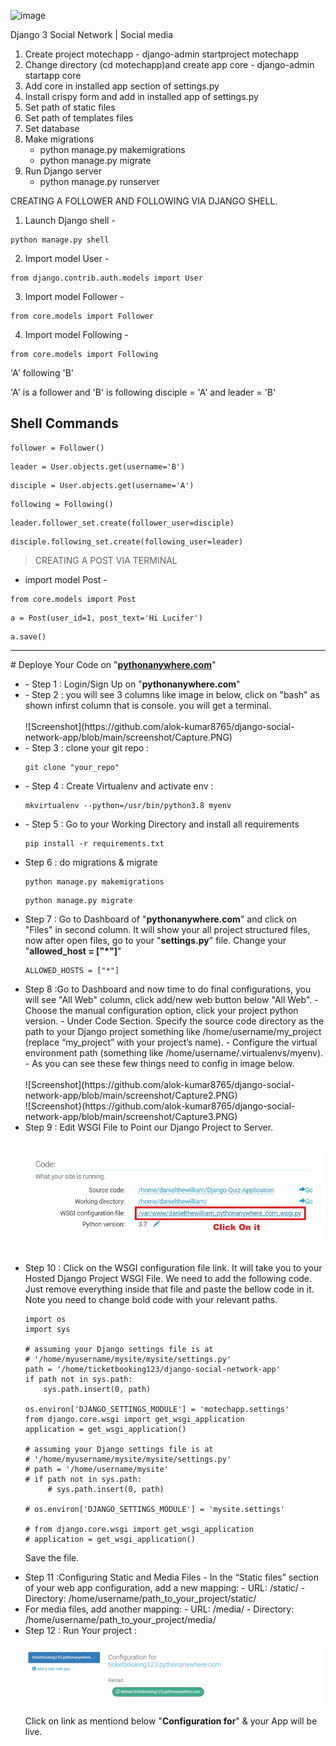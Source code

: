 ![image](https://github.com/alok-kumar8765/django-social-network-app/assets/85283226/968e1c80-f85b-476f-8295-da1bc0403e7f)


Django 3 Social Network | Social media

1. Create project motechapp - django-admin startproject motechapp
2. Change directory (cd motechapp)and create app core - django-admin startapp core
3. Add core in installed app section of settings.py
4. Install crispy form and add in installed app of settings.py
5. Set path of static files
6. Set path of templates files
7. Set database
8. Make migrations
    - python manage.py makemigrations
    - python manage.py migrate
9. Run Django server
    - python manage.py runserver




CREATING A FOLLOWER AND FOLLOWING VIA DJANGO SHELL.

1. Launch Django shell -
```
python manage.py shell
```
2. Import model User -
```
from django.contrib.auth.models import User
```
3. Import model Follower -
```
from core.models import Follower
```
4. Import model Following -
```
from core.models import Following
```

'A' following 'B'

'A' is a follower and 'B' is following
disciple = 'A' and leader = 'B'

## Shell Commands
```
follower = Follower()
```
```
leader = User.objects.get(username='B')
```
```
disciple = User.objects.get(username='A')
```
```
following = Following()
```
```
leader.follower_set.create(follower_user=disciple)
```
```
disciple.following_set.create(following_user=leader)
```


> CREATING A POST VIA TERMINAL
- import model Post -
```
from core.models import Post
```
```
a = Post(user_id=1, post_text='Hi Lucifer')
```
```
a.save()
```


<hr>
# Deploye Your Code on "<b><a href='pythonanywhere.com'>pythonanywhere.com</a></b>"

<ul> 
    <li>- Step 1 : Login/Sign Up on "<b>pythonanywhere.com</b>"</li>
    <li>- Step 2 : you will see 3 columns like image in below, click on "bash" as shown infirst column that is console. you will get a terminal.</li><br>
![Screenshot](https://github.com/alok-kumar8765/django-social-network-app/blob/main/screenshot/Capture.PNG)
<br>
    <li>- Step 3 : clone your git repo :</li>
    
```
git clone "your_repo"
``` 

<li> - Step 4 : Create Virtualenv and activate env : </li>

```
mkvirtualenv --python=/usr/bin/python3.8 myenv
```
<li> - Step 5 : Go to your Working Directory and install all requirements</li>

```
pip install -r requirements.txt
```
<li> Step 6 : do migrations & migrate</li>

```
python manage.py makemigrations
```

```
python manage.py migrate
```

<li> Step 7 : Go to Dashboard of "<b>pythonanywhere.com</b>" and click on "Files" in second column. It will show your all project structured files, now after open files, go to your "<b>settings.py</b>" file. Change your "<b>allowed_host = ["*"]</b>"</li>

```
ALLOWED_HOSTS = ["*"]
```

<li> Step 8 :Go to Dashboard and now time to do final configurations, you will see "All Web" column, click add/new web button below "All Web". 
    - Choose the manual configuration option, click your project python version.
    - Under Code Section. Specify the source code directory as the path to your Django project something like /home/username/my_project (replace “my_project” with your project’s name).
    - Configure the virtual environment path (something like /home/username/.virtualenvs/myenv).
    - As you can see these few things need to config in image below.
</li>
<br>
![Screenshot](https://github.com/alok-kumar8765/django-social-network-app/blob/main/screenshot/Capture2.PNG)
<br>
![Screenshot}(https://github.com/alok-kumar8765/django-social-network-app/blob/main/screenshot/Capture3.PNG)
<br>
<li> Step 9 : Edit WSGI File to Point our Django Project to Server.</li><br>

![Screenshot](https://github.com/alok-kumar8765/django-social-network-app/blob/main/screenshot/Capture4.PNG)

<br>
<li> Step 10 : Click on the WSGI configuration file link. It will take you to your Hosted Django Project WSGI File. We need to add the following code. Just remove everything inside that file and paste the bellow code in it. Note you need to change bold code with your relevant paths.

</li>

```
import os
import sys

# assuming your Django settings file is at
# '/home/myusername/mysite/mysite/settings.py'
path = '/home/ticketbooking123/django-social-network-app'
if path not in sys.path:
    sys.path.insert(0, path)

os.environ['DJANGO_SETTINGS_MODULE'] = 'motechapp.settings'
from django.core.wsgi import get_wsgi_application
application = get_wsgi_application()

# assuming your Django settings file is at
# '/home/myusername/mysite/mysite/settings.py'
# path = '/home/username/mysite'
# if path not in sys.path:
     # sys.path.insert(0, path)

# os.environ['DJANGO_SETTINGS_MODULE'] = 'mysite.settings'

# from django.core.wsgi import get_wsgi_application
# application = get_wsgi_application()
```
Save the file.

<li> Step 11 :Configuring Static and Media Files
    - In the “Static files” section of your web app configuration, add a new mapping:
    - URL: /static/
    - Directory: /home/username/path_to_your_project/static/
</li>
<li>For media files, add another mapping:
    - URL: /media/
    - Directory: /home/username/path_to_your_project/media/
</li>
<li> Step 12 : Run Your project :</li>

![Screenshot](https://github.com/alok-kumar8765/django-social-network-app/blob/main/screenshot/Capture5.PNG)

Click on link as mentiond below "<b>Configuration for</b>" & your App will be live.


</ul>
